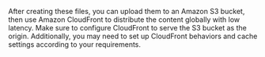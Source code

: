 After creating these files, you can upload them to an Amazon S3 bucket, then use Amazon CloudFront to distribute the content globally with low latency. Make sure to configure CloudFront to serve the S3 bucket as the origin. Additionally, you may need to set up CloudFront behaviors and cache settings according to your requirements.
